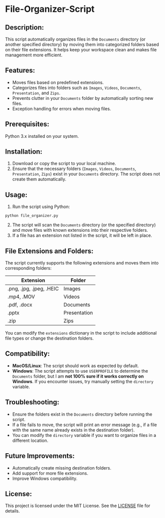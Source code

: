 # File-Organizer-Script

## Description:

This script automatically organizes files in the `Documents` directory (or another specified directory) 
by moving them into categorized folders based on their file extensions. It helps keep your workspace 
clean and makes file management more efficient.

## Features:

- Moves files based on predefined extensions.
- Categorizes files into folders such as `Images`, `Videos`, `Documents`, `Presentation`, and `Zips`.
- Prevents clutter in your `Documents` folder by automatically sorting new files.
- Exception handling for errors when moving files.

## Prerequisites:

Python 3.x installed on your system.

## Installation:

1. Download or copy the script to your local machine.
2. Ensure that the necessary folders (`Images`, `Videos`, `Documents`, `Presentation`, `Zips`) exist in your `Documents` directory. The script does not create them automatically.

## Usage:

1. Run the script using Python:

```shell
python file_organizer.py
```

2. The script will scan the `Documents` directory (or the specified directory) and move files with known extensions into their respective folders.
3. If a file has an extension not listed in the script, it will be left in place.

## File Extensions and Folders:

The script currently supports the following extensions and moves them into corresponding folders:

| Extension                | Folder       |
| ------------------------ | ------------ |
| .png, .jpg, .jpeg, .HEIC | Images       |
| .mp4, .MOV               | Videos       |
| .pdf, .docx              | Documents    |
| .pptx                    | Presentation |
| .zip                     | Zips         |

You can modify the `extensions` dictionary in the script to include additional file types or change the destination folders.

## Compatibility:

- **MacOS/Linux**: The script should work as expected by default.
- **Windows**: The script attempts to use `USERPROFILE` to determine the `Documents` folder, but I am **not 100% sure if it works correctly on Windows**. If you encounter issues, try manually setting the `directory` variable.

## Troubleshooting:

- Ensure the folders exist in the `Documents` directory before running the script.
- If a file fails to move, the script will print an error message (e.g., if a file with the same name already exists in the destination folder).
- You can modify the `directory` variable if you want to organize files in a different location.

## Future Improvements:

- Automatically create missing destination folders.
- Add support for more file extensions.
- Improve Windows compatibility.

## License:

This project is licensed under the MIT License. See the [LICENSE](https://github.com/Mario-Lupo-Ciaponi/File-Organizer-Script/blob/main/LICENSE) 
file for details.